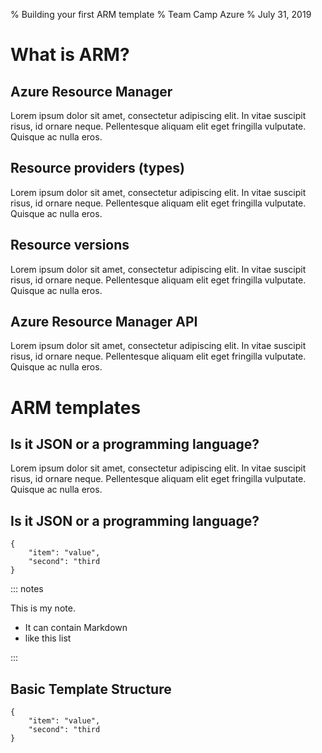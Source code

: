 % Building your first ARM template
% Team Camp Azure
% July 31, 2019

# What is ARM?

## Azure Resource Manager

Lorem ipsum dolor sit amet, consectetur adipiscing elit. In vitae suscipit risus, id ornare neque. Pellentesque aliquam elit eget fringilla vulputate. Quisque ac nulla eros.

## Resource providers (types)

Lorem ipsum dolor sit amet, consectetur adipiscing elit. In vitae suscipit risus, id ornare neque. Pellentesque aliquam elit eget fringilla vulputate. Quisque ac nulla eros.

## Resource versions

Lorem ipsum dolor sit amet, consectetur adipiscing elit. In vitae suscipit risus, id ornare neque. Pellentesque aliquam elit eget fringilla vulputate. Quisque ac nulla eros.

## Azure Resource Manager API

Lorem ipsum dolor sit amet, consectetur adipiscing elit. In vitae suscipit risus, id ornare neque. Pellentesque aliquam elit eget fringilla vulputate. Quisque ac nulla eros.

# ARM templates

## Is it JSON or a programming language?

Lorem ipsum dolor sit amet, consectetur adipiscing elit. In vitae suscipit risus, id ornare neque. Pellentesque aliquam elit eget fringilla vulputate. Quisque ac nulla eros.

## Is it JSON or a programming language?

```
{
    "item": "value",
    "second": "third
}
```

::: notes

This is my note.

- It can contain Markdown
- like this list

:::

## Basic Template Structure

```
{
    "item": "value",
    "second": "third
}
```